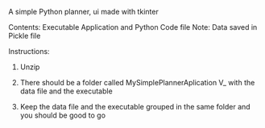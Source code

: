 
A simple Python planner, ui made with tkinter

Contents: Executable Application and Python Code file
Note: Data saved in Pickle file

Instructions:

1. Unzip 

2. There should be a folder called MySimplePlannerAplication V_ with the data file and the executable

3. Keep the data file and the executable grouped in the same folder and you should be good to go
